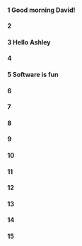 #### 1 Good morning David!
#### 2
#### 3 Hello Ashley
#### 4
#### 5 Software is fun
#### 6
#### 7
#### 8
#### 9
#### 10
#### 11
#### 12
#### 13
#### 14
#### 15